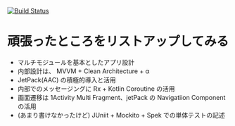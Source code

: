 [![Build Status](https://kuxu.visualstudio.com/GistViewerForAndroid/_apis/build/status/GistViewerForAndroid-Android-CI)](https://kuxu.visualstudio.com/GistViewerForAndroid/_build/latest?definitionId=5)

# 頑張ったところをリストアップしてみる

- マルチモジュールを基本としたアプリ設計
- 内部設計は、 MVVM + Clean Architecture + α
- JetPack(AAC) の積極的導入と活用
- 内部でのメッセージングに Rx + Kotlin Coroutine の活用
- 画面遷移は 1Activity Multi Fragment、jetPack の Navigatiion Component の活用
- (あまり書けなかったけど) JUniit + Mockito + Spek での単体テストの記述


